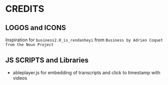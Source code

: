 # CREDITS


## LOGOS and ICONS

Inspiration for `business2.0_is_rendanheyi` from `Business by Adrien Coquet from the Noun Project`

## JS SCRIPTS and Libraries

* ableplayer.js for embedding of transcripts and click to timestamp with videos